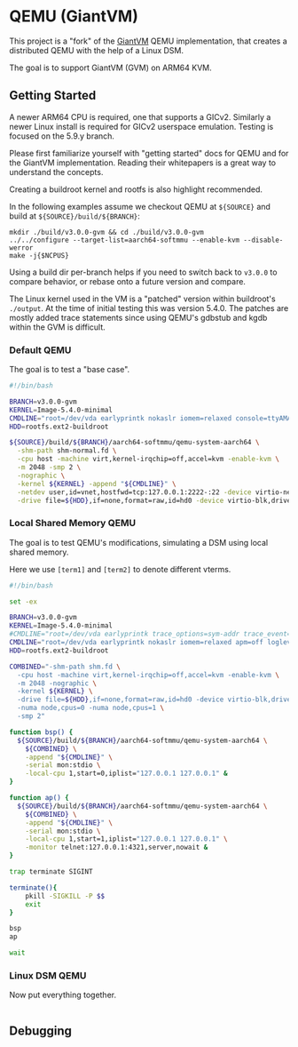 # QEMU (GiantVM)

This project is a "fork" of the [GiantVM](https://github.com/GiantVM/QEMU) QEMU implementation, that creates a distributed QEMU with the help of a Linux DSM.

The goal is to support GiantVM (GVM) on ARM64 KVM.

## Getting Started

A newer ARM64 CPU is required, one that supports a GICv2. Similarly a newer Linux install is required for GICv2 userspace emulation. Testing is focused on the 5.9.y branch.

Please first familiarize yourself with "getting started" docs for QEMU and for the GiantVM implementation. Reading their whitepapers is a great way to understand the concepts.

Creating a buildroot kernel and rootfs is also highlight recommended.

In the following examples assume we checkout QEMU at `${SOURCE}` and build at `${SOURCE}/build/${BRANCH}`:

```
mkdir ./build/v3.0.0-gvm && cd ./build/v3.0.0-gvm
../../configure --target-list=aarch64-softmmu --enable-kvm --disable-werror
make -j{$NCPUS}
```

Using a build dir per-branch helps if you need to switch back to `v3.0.0` to compare behavior, or rebase onto a future version and compare.

The Linux kernel used in the VM is a "patched" version within buildroot's `./output`. At the time of initial testing this was version 5.4.0.
The patches are mostly added trace statements since using QEMU's gdbstub and kgdb within the GVM is difficult.


### Default QEMU

The goal is to test a "base case".

```sh
#!/bin/bash

BRANCH=v3.0.0-gvm
KERNEL=Image-5.4.0-minimal
CMDLINE="root=/dev/vda earlyprintk nokaslr iomem=relaxed console=ttyAMA0"
HDD=rootfs.ext2-buildroot

${SOURCE}/build/${BRANCH}/aarch64-softmmu/qemu-system-aarch64 \
  -shm-path shm-normal.fd \
  -cpu host -machine virt,kernel-irqchip=off,accel=kvm -enable-kvm \
  -m 2048 -smp 2 \
  -nographic \
  -kernel ${KERNEL} -append "${CMDLINE}" \
  -netdev user,id=vnet,hostfwd=tcp:127.0.0.1:2222-:22 -device virtio-net-pci,netdev=vnet \
  -drive file=${HDD},if=none,format=raw,id=hd0 -device virtio-blk,drive=hd0,bootindex=0
```

### Local Shared Memory QEMU

The goal is to test QEMU's modifications, simulating a DSM using local shared memory.

Here we use `[term1]` and `[term2]` to denote different vterms.

```sh
#!/bin/bash

set -ex

BRANCH=v3.0.0-gvm
KERNEL=Image-5.4.0-minimal
#CMDLINE="root=/dev/vda earlyprintk trace_options=sym-addr trace_event=irq:* tp_printk trace_buf_size=40M ftrace=function ftrace_filter=\"vfs*\""
CMDLINE="root=/dev/vda earlyprintk nokaslr iomem=relaxed apm=off loglevel=8"
HDD=rootfs.ext2-buildroot

COMBINED="-shm-path shm.fd \
  -cpu host -machine virt,kernel-irqchip=off,accel=kvm -enable-kvm \
  -m 2048 -nographic \
  -kernel ${KERNEL} \
  -drive file=${HDD},if=none,format=raw,id=hd0 -device virtio-blk,drive=hd0,bootindex=0 \
  -numa node,cpus=0 -numa node,cpus=1 \
  -smp 2"

function bsp() {
  ${SOURCE}/build/${BRANCH}/aarch64-softmmu/qemu-system-aarch64 \
    ${COMBINED} \
    -append "${CMDLINE}" \
    -serial mon:stdio \
    -local-cpu 1,start=0,iplist="127.0.0.1 127.0.0.1" &
}

function ap() {
  ${SOURCE}/build/${BRANCH}/aarch64-softmmu/qemu-system-aarch64 \
    ${COMBINED} \
    -append "${CMDLINE}" \
    -serial mon:stdio \
    -local-cpu 1,start=1,iplist="127.0.0.1 127.0.0.1" \
    -monitor telnet:127.0.0.1:4321,server,nowait &
}

trap terminate SIGINT

terminate(){
    pkill -SIGKILL -P $$
    exit
}

bsp
ap

wait
```

### Linux DSM QEMU

Now put everything together.

```sh

```

## Debugging
